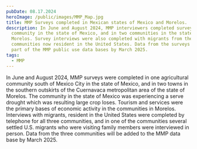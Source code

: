 ```yaml
---
pubDate: 08.17.2024
heroImage: /public/images/MMP_Map.jpg
title: MMP Surveys completed in Mexican states of Mexico and Morelos.
description: In June and August 2024, MMP interviewers completed surveys in one
  community in the state of Mexico, and in two communities in the state of
  Morelos. Survey interviews were also completed with migrants from the
  communities now resident in the United States. Data from the surveys should be
  part of the MMP public use data bases by March 2025.
tags:
  - MMP
---
```

In June and August 2024, MMP surveys were completed in one agricultural community south of Mexico City in the state of Mexico, and in two towns in the southern outskirts of the Cuernavaca metropolitan area of the state of Morelos. The community in the state of Mexico was experiencing a serve drought which was resulting large crop loses. Tourism and services were the primary bases of economic activity in the communities in Morelos. Interviews with migrants, resident in the United States were completed by telephone for all three communities, and in one of the communities several settled U.S. migrants who were visiting family members were interviewed in person. Data from the three communities will be added to the MMP data base by March 2025.
